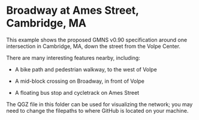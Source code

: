 # Broadway at Ames Street, Cambridge, MA

This example shows the proposed GMNS v0.90 specification around one
intersection in Cambridge, MA, down the street from the Volpe Center.

There are many interesting features nearby, including:

  - A bike path and pedestrian walkway, to the west of Volpe

  - A mid-block crossing on Broadway, in front of Volpe

  - A floating bus stop and cycletrack on Ames Street

The QGZ file in this folder can be used for visualizing the network; you
may need to change the filepaths to where GitHub is located on your
machine.
